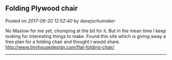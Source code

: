 ## Folding Plywood chair
Posted on *2017-06-20 12:52:40* by *davejschumaker*

No Maslow for me yet, chomping at the bit for it. But in the mean time I keep looking for interesting things to make. Found this site which is giving away a free plan for a folding chair and thought I would share. http://www.tinyhousedesign.com/flat-folding-chair/

---


